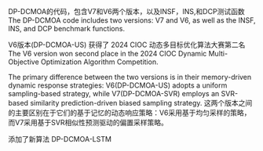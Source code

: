 DP-DCMOA的代码，包含V7和V6两个版本，以及INSF，INS,和DCP测试函数
The DP-DCMOA code includes two versions: V7 and V6, as well as the INSF, INS, and DCP benchmark functions.

V6版本(DP-DCMOA-US) 获得了 2024 CIOC 动态多目标优化算法大赛第二名
The V6 version won second place in the 2024 CIOC Dynamic Multi-Objective Optimization Algorithm Competition.


The primary difference between the two versions is in their memory-driven dynamic response strategies: V6(DP-DCMOA-US) adopts a uniform sampling-based strategy, while V7(DP-DCMOA-SVR) employs an SVR-based similarity prediction-driven biased sampling strategy.
这两个版本之间的主要区别在于它们的基于记忆的动态响应策略：V6采用基于均匀采样的策略，而V7采用基于SVR相似性预测驱动的偏置采样策略。


添加了新算法 DP-DCMOA-LSTM



